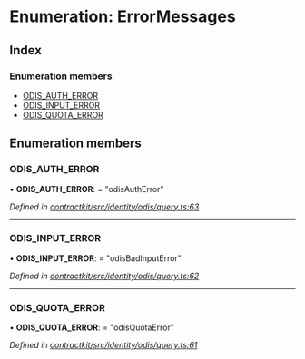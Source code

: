 # Enumeration: ErrorMessages

## Index

### Enumeration members

* [ODIS_AUTH_ERROR](_contractkit_src_identity_odis_query_.errormessages.md#odis_auth_error)
* [ODIS_INPUT_ERROR](_contractkit_src_identity_odis_query_.errormessages.md#odis_input_error)
* [ODIS_QUOTA_ERROR](_contractkit_src_identity_odis_query_.errormessages.md#odis_quota_error)

## Enumeration members

###  ODIS_AUTH_ERROR

• **ODIS_AUTH_ERROR**: = "odisAuthError"

*Defined in [contractkit/src/identity/odis/query.ts:63](https://github.com/celo-org/celo-monorepo/blob/master/packages/contractkit/src/identity/odis/query.ts#L63)*

___

###  ODIS_INPUT_ERROR

• **ODIS_INPUT_ERROR**: = "odisBadInputError"

*Defined in [contractkit/src/identity/odis/query.ts:62](https://github.com/celo-org/celo-monorepo/blob/master/packages/contractkit/src/identity/odis/query.ts#L62)*

___

###  ODIS_QUOTA_ERROR

• **ODIS_QUOTA_ERROR**: = "odisQuotaError"

*Defined in [contractkit/src/identity/odis/query.ts:61](https://github.com/celo-org/celo-monorepo/blob/master/packages/contractkit/src/identity/odis/query.ts#L61)*
